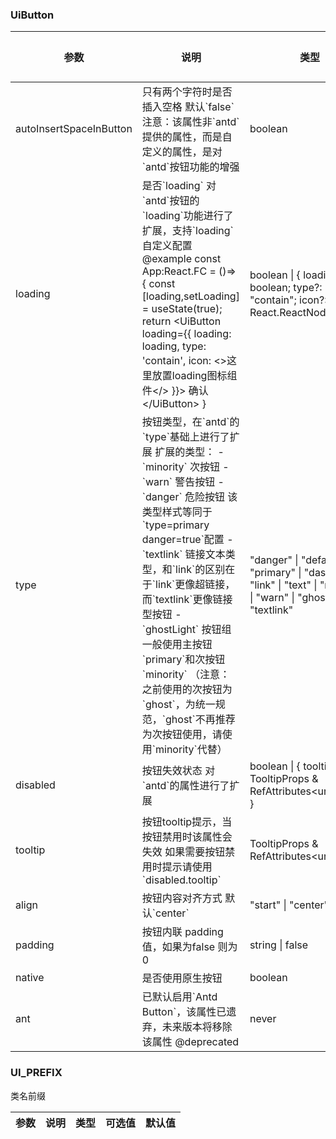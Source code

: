 ### UiButton



| 参数                    | 说明                                                                                                                                                                                                                                                                                                                                                                                                                                                                | 类型                                                                                                                     | 可选值 | 默认值 |
| ----------------------- | ------------------------------------------------------------------------------------------------------------------------------------------------------------------------------------------------------------------------------------------------------------------------------------------------------------------------------------------------------------------------------------------------------------------------------------------------------------------- | ------------------------------------------------------------------------------------------------------------------------ | ------ | ------ |
| autoInsertSpaceInButton | 只有两个字符时是否插入空格 默认\`false\`  注意：该属性非\`antd\`提供的属性，而是自定义的属性，是对\`antd\`按钮功能的增强                                                                                                                                                                                                                                                                                                                                            | boolean                                                                                                                  |        |        |
| loading                 | 是否\`loading\`  对\`antd\`按钮的\`loading\`功能进行了扩展，支持\`loading\`自定义配置 @example const App:React.FC = ()=>{  const \[loading,setLoading] = useState(true); return &lt;UiButton  loading={{    loading: loading,    type: 'contain',    icon: &lt;>这里放置loading图标组件&lt;/>  }}>  确认 &lt;/UiButton> }                                                                                                                                           | boolean \| { loading?: boolean; type?: "cover" \| "contain"; icon?: React.ReactNode; }                                   |        |        |
| type                    | 按钮类型，在\`antd\`的\`type\`基础上进行了扩展  扩展的类型： \- \`minority\` 次按钮 \- \`warn\` 警告按钮 \- \`danger\` 危险按钮 该类型样式等同于\`type=primary danger=true\`配置 \- \`textlink\` 链接文本类型，和\`link\`的区别在于\`link\`更像超链接，而\`textlink\`更像链接型按钮 \- \`ghostLight\`  按钮组一般使用主按钮\`primary\`和次按钮\`minority\` （注意：之前使用的次按钮为\`ghost\`，为统一规范，\`ghost\`不再推荐为次按钮使用，请使用\`minority\`代替） | "danger" \| "default" \| "primary" \| "dashed" \| "link" \| "text" \| "minority" \| "warn" \| "ghostLight" \| "textlink" |        |        |
| disabled                | 按钮失效状态 对\`antd\`的属性进行了扩展                                                                                                                                                                                                                                                                                                                                                                                                                             | boolean \| { tooltip?: TooltipProps & RefAttributes&lt;unknown>; }                                                       |        |        |
| tooltip                 | 按钮tooltip提示，当按钮禁用时该属性会失效  如果需要按钮禁用时提示请使用\`disabled.tooltip\`                                                                                                                                                                                                                                                                                                                                                                         | TooltipProps & RefAttributes&lt;unknown>                                                                                 |        |        |
| align                   | 按钮内容对齐方式 默认\`center\`                                                                                                                                                                                                                                                                                                                                                                                                                                     | "start" \| "center" \| "end"                                                                                             |        |        |
| padding                 | 按钮内联 padding 值，如果为false 则为0                                                                                                                                                                                                                                                                                                                                                                                                                              | string \| false                                                                                                          |        |        |
| native                  | 是否使用原生按钮                                                                                                                                                                                                                                                                                                                                                                                                                                                    | boolean                                                                                                                  |        |        |
| ant                     | 已默认启用\`Antd Button\`，该属性已遗弃，未来版本将移除该属性 @deprecated                                                                                                                                                                                                                                                                                                                                                                                           | never                                                                                                                    |        |        |

### UI_PREFIX

类名前缀

| 参数 | 说明 | 类型 | 可选值 | 默认值 |
| ---- | ---- | ---- | ------ | ------ |
